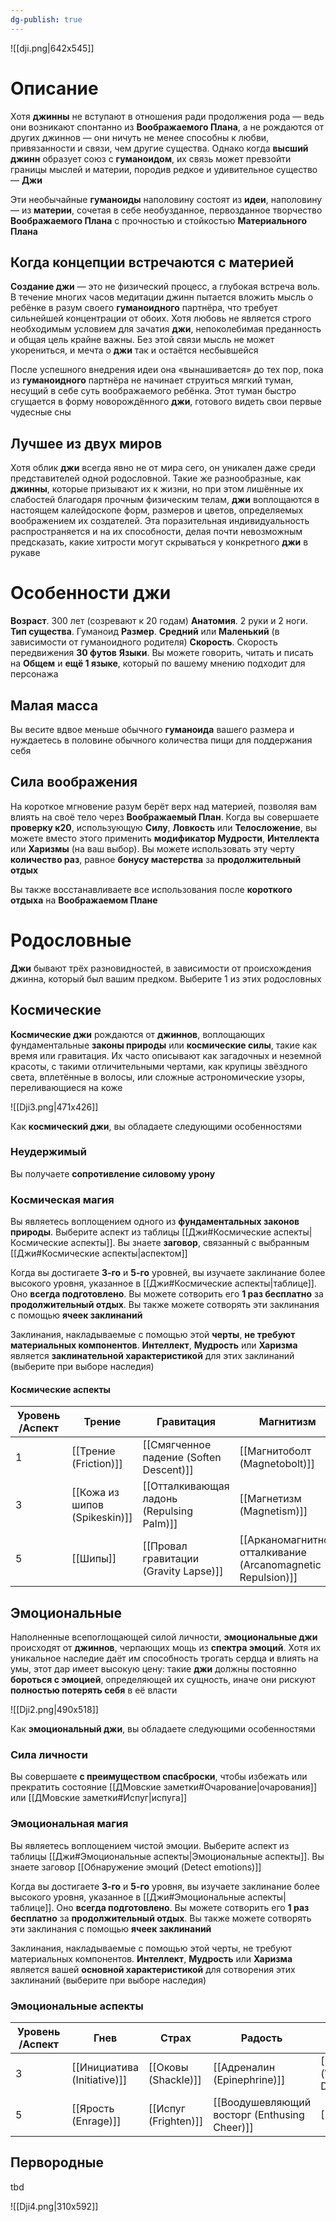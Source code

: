 ```yaml
---
dg-publish: true
---
```

![[dji.png|642x545]]
# Описание

Хотя **джинны** не вступают в отношения ради продолжения рода — ведь они возникают спонтанно из **Воображаемого Плана**, а не рождаются от других джиннов — они ничуть не менее способны к любви, привязанности и связи, чем другие существа. Однако когда **высший джинн** образует союз с **гуманоидом**, их связь может превзойти границы мыслей и материи, породив редкое и удивительное существо — **Джи**

Эти необычайные **гуманоиды** наполовину состоят из **идеи**, наполовину — из **материи**, сочетая в себе необузданное, первозданное творчество **Воображаемого Плана** с прочностью и стойкостью **Материального Плана**

## Когда концепции встречаются с материей  

**Создание джи** — это не физический процесс, а глубокая встреча воль. В течение многих часов медитации джинн пытается вложить мысль о ребёнке в разум своего **гуманоидного** партнёра, что требует сильнейшей концентрации от обоих. Хотя любовь не является строго необходимым условием для зачатия **джи**, непоколебимая преданность и общая цель крайне важны. Без этой связи мысль не может укорениться, и мечта о **джи** так и остаётся несбывшейся

После успешного внедрения идеи она «вынашивается» до тех пор, пока из **гуманоидного** партнёра не начинает струиться мягкий туман, несущий в себе суть воображаемого ребёнка. Этот туман быстро сгущается в форму новорождённого **джи**, готового видеть свои первые чудесные сны

## Лучшее из двух миров

Хотя облик **джи** всегда явно не от мира сего, он уникален даже среди представителей одной родословной. Такие же разнообразные, как **джинны**, которые призывают их к жизни, но при этом лишённые их слабостей благодаря прочным физическим телам, **джи** воплощаются в настоящем калейдоскопе форм, размеров и цветов, определяемых воображением их создателей. Эта поразительная индивидуальность распространяется и на их способности, делая почти невозможным предсказать, какие хитрости могут скрываться у конкретного **джи** в рукаве

# Особенности джи

**Возраст**. 300 лет (созревают к 20 годам)
**Анатомия**. 2 руки и 2 ноги.
**Тип существа**. Гуманоид
**Размер**. **Средний** или **Маленький** (в зависимости от гуманоидного родителя)
**Скорость**. Скорость передвижения **30 футов**
**Языки**. Вы можете говорить, читать и писать на **Общем** и **ещё 1 языке**, который по вашему мнению подходит для персонажа

## Малая масса 

Вы весите вдвое меньше обычного **гуманоида** вашего размера и нуждаетесь в половине обычного количества пищи для поддержания себя

## Сила воображения

На короткое мгновение разум берёт верх над материей, позволяя вам влиять на своё тело через **Воображаемый План**. Когда вы совершаете **проверку к20**, использующую **Силу**, **Ловкость** или **Телосложение**, вы можете вместо этого применить **модификатор Мудрости**, **Интеллекта** или **Харизмы** (на ваш выбор). Вы можете использовать эту черту **количество раз**, равное **бонусу мастерства** за **продолжительный отдых**

Вы также восстанавливаете все использования после **короткого отдыха** на **Воображаемом Плане**

# Родословные

**Джи** бывают трёх разновидностей, в зависимости от происхождения джинна, который был вашим предком. Выберите 1 из этих родословных

## Космические

**Космические джи** рождаются от **джиннов**, воплощающих фундаментальные **законы природы** или **космические силы**, такие как время или гравитация. Их часто описывают как загадочных и неземной красоты, с такими отличительными чертами, как крупицы звёздного света, вплетённые в волосы, или сложные астрономические узоры, переливающиеся на коже

![[Dji3.png|471x426]]

Как **космический джи**, вы обладаете следующими особенностями

### Неудержимый 

Вы получаете **сопротивление силовому урону**

### Космическая магия 

Вы являетесь воплощением одного из **фундаментальных законов природы**. Выберите аспект из таблицы [[Джи#Космические аспекты|Космические аспекты]]. Вы знаете **заговор**, связанный с выбранным [[Джи#Космические аспекты|аспектом]]

Когда вы достигаете **3-го** и **5-го** уровней, вы изучаете заклинание более высокого уровня, указанное в [[Джи#Космические аспекты|таблице]]. Оно **всегда подготовлено**. Вы можете сотворить его **1 раз бесплатно** за **продолжительный отдых**. Вы также можете сотворять эти заклинания с помощью **ячеек заклинаний**

Заклинания, накладываемые с помощью этой **черты**, **не требуют материальных компонентов**. **Интеллект**, **Мудрость** или **Харизма** является **заклинательной характеристикой** для этих заклинаний (выберите при выборе наследия)

#### Космические аспекты

| Уровень/Аспект | Трение                        | Гравитация                                | Магнитизм                                                   | Время                             |
| -------------- | ----------------------------- | ----------------------------------------- | ----------------------------------------------------------- | --------------------------------- |
| 1              | [[Трение (Friction)]]         | [[Смягченное падение (Soften Descent)]]   | [[Магнитоболт (Magnetobolt)]]                               | [[Наставление]]                      |
| 3              | [[Кожа из шипов (Spikeskin)]] | [[Отталкивающая ладонь (Repulsing Palm)]] | [[Магнетизм (Magnetism)]]                                   | [[Роковое будещее (Doom Future)]] |
| 5              | [[Шипы]]                      | [[Провал гравитации (Gravity Lapse)]]     | [[Арканомагнитное отталкивание (Arcanomagnetic Repulsion)]] | [[Защита (Protection)]]           |
## Эмоциональные

Наполненные всепоглощающей силой личности, **эмоциональные джи** происходят от **джиннов**, черпающих мощь из **спектра эмоций**. Хотя их уникальное наследие даёт им способность трогать сердца и влиять на умы, этот дар имеет высокую цену: такие **джи** должны постоянно **бороться с эмоцией**, определяющей их сущность, иначе они рискуют **полностью потерять себя** в её власти

![[Dji2.png|490x518]]

Как **эмоциональный джи**, вы обладаете следующими особенностями

### Сила личности 

Вы совершаете **с преимуществом спасброски**, чтобы избежать или прекратить состояние [[ДМовские заметки#Очарование|очарования]] или [[ДМовские заметки#Испуг|испуга]]

### Эмоциональная магия

Вы являетесь воплощением чистой эмоции. Выберите аспект из таблицы [[Джи#Эмоциональные аспекты|Эмоциональные аспекты]]. Вы знаете заговор [[Обнаружение эмоций (Detect emotions)]]

Когда вы достигаете **3-го** и **5-го** уровня, вы изучаете заклинание более высокого уровня, указанное в [[Джи#Эмоциональные аспекты|таблице]]. Оно **всегда подготовлено**. Вы можете сотворить его **1 раз бесплатно** за **продолжительный отдых**. Вы также можете сотворять эти заклинания с помощью **ячеек заклинаний**

Заклинания, накладываемые с помощью этой черты, не требуют материальных компонентов. **Интеллект**, **Мудрость** или **Харизма** является вашей **основной характеристикой** для сотворения этих заклинаний (выберите при выборе наследия)

### Эмоциональные аспекты

| Уровень/Аспект | Гнев                        | Страх                | Радость                                      | Грусть                                     |
| -------------- | --------------------------- | -------------------- | -------------------------------------------- | ------------------------------------------ |
| 3              | [[Инициатива (Initiative)]] | [[Оковы (Shackle)]]  | [[Адреналин (Epinephrine)]]                  | [[Слова уныния (Words of Discouragement)]] |
| 5              | [[Ярость (Enrage)]]         | [[Испуг (Frighten)]] | [[Воодушевляющий восторг (Enthusing Cheer)]] | [[Умиротворение]]                          |


## Первородные

tbd

![[Dji4.png|310x592]]

